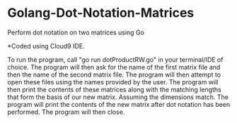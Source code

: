 # Golang-Dot-Notation-Matrices
Perform dot notation on two matrices using Go

*Coded using Cloud9 IDE.

To run the program, call "go run dotProductRW.go" in your terminal/IDE of choice. The program will then ask for the name of 
the first matrix file and then the name of the second matrix file. The program will then attempt to open these files using
the names provided by the user. The program will then print the contents of these matrices along with the matching lengths that form 
the basis of our new matrix. Assuming the dimensions match. The program will print the contents of the new matrix after dot notation 
has been performed. The program will then close.
